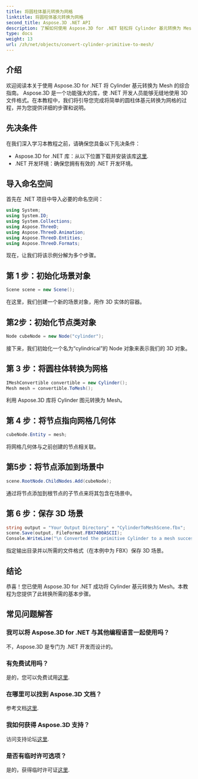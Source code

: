 ```yaml
---
title: 将圆柱体基元转换为网格
linktitle: 将圆柱体基元转换为网格
second_title: Aspose.3D .NET API
description: 了解如何使用 Aspose.3D for .NET 轻松将 Cylinder 基元转换为 Mesh。按照我们的分步指南进行无缝 3D 转换。
type: docs
weight: 13
url: /zh/net/objects/convert-cylinder-primitive-to-mesh/
---
```

## 介绍
欢迎阅读本关于使用 Aspose.3D for .NET 将 Cylinder 基元转换为 Mesh 的综合指南。 Aspose.3D 是一个功能强大的库，使 .NET 开发人员能够无缝地使用 3D 文件格式。在本教程中，我们将引导您完成将简单的圆柱体基元转换为网格的过程，并为您提供详细的步骤和说明。
## 先决条件
在我们深入学习本教程之前，请确保您具备以下先决条件：
-  Aspose.3D for .NET 库：从以下位置下载并安装该库[这里](https://releases.aspose.com/3d/net/).
- .NET 开发环境：确保您拥有有效的 .NET 开发环境。
## 导入命名空间
首先在 .NET 项目中导入必要的命名空间：
```csharp
using System;
using System.IO;
using System.Collections;
using Aspose.ThreeD;
using Aspose.ThreeD.Animation;
using Aspose.ThreeD.Entities;
using Aspose.ThreeD.Formats;
```
现在，让我们将该示例分解为多个步骤。
## 第 1 步：初始化场景对象
```csharp
Scene scene = new Scene();
```
在这里，我们创建一个新的场景对象，用作 3D 实体的容器。
## 第2步：初始化节点类对象
```csharp
Node cubeNode = new Node("cylinder");
```
接下来，我们初始化一个名为“cylindrical”的 Node 对象来表示我们的 3D 对象。
## 第 3 步：将圆柱体转换为网格
```csharp
IMeshConvertible convertible = new Cylinder();
Mesh mesh = convertible.ToMesh();
```
利用 Aspose.3D 库将 Cylinder 图元转换为 Mesh。
## 第 4 步：将节点指向网格几何体
```csharp
cubeNode.Entity = mesh;
```
将网格几何体与之前创建的节点相关联。
## 第5步：将节点添加到场景中
```csharp
scene.RootNode.ChildNodes.Add(cubeNode);
```
通过将节点添加到根节点的子节点来将其包含在场景中。
## 第 6 步：保存 3D 场景
```csharp
string output = "Your Output Directory" + "CylinderToMeshScene.fbx";
scene.Save(output, FileFormat.FBX7400ASCII);
Console.WriteLine("\n Converted the primitive Cylinder to a mesh successfully.\nFile saved at " + output);
```
指定输出目录并以所需的文件格式（在本例中为 FBX）保存 3D 场景。
## 结论
恭喜！您已使用 Aspose.3D for .NET 成功将 Cylinder 基元转换为 Mesh。本教程为您提供了此转换所需的基本步骤。
## 常见问题解答
### 我可以将 Aspose.3D for .NET 与其他编程语言一起使用吗？
不，Aspose.3D 是专门为 .NET 开发而设计的。
### 有免费试用吗？
是的，您可以免费试用[这里](https://releases.aspose.com/).
### 在哪里可以找到 Aspose.3D 文档？
参考文档[这里](https://reference.aspose.com/3d/net/).
### 我如何获得 Aspose.3D 支持？
访问支持论坛[这里](https://forum.aspose.com/c/3d/18).
### 是否有临时许可选项？
是的，获得临时许可证[这里](https://purchase.aspose.com/temporary-license/).
